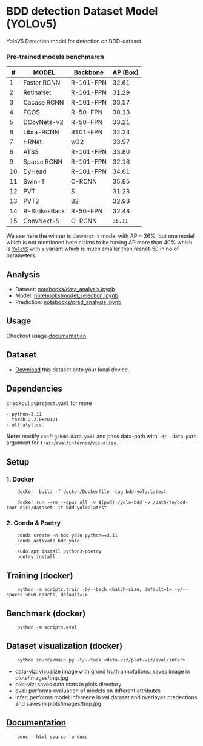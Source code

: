 # BDD detection Dataset Model (YOLOv5)
YoloV5 Detection model for detection on BDD-dataset.

### Pre-trained models benchmarch
| # |  MODEL      | Backbone  | AP (Box) |
|---|-------------|-----------|----------|
| 1 | Faster RCNN | R-101-FPN |  32.61   |
| 2 | RetinaNet   | R-101-FPN |  31.29   |
| 3 | Cacase RCNN | R-101-FPN |  33.57   |
| 4 | FCOS        | R-50-FPN  |  30.13   |
| 5 | DCovNets-v2 | R-50-FPN  |  33.21   |
| 6 | Libra-RCNN  | R101-FPN  |  32.24   |
| 7 | HRNet       | w32       |  33.97   |
| 8 | ATSS        | R-101-FPN |  33.80   |
| 9 | Sparse RCNN | R-101-FPN |  32.18   |
|10 | DyHead      | R-101-FPN |  34.61   |
|11 | Swin-T      | C-RCNN    |  35.95   |
|12 | PVT         | S         |  31.23   |
|13 | PVT2        | B2        |  32.98   |
|14 |R-StrikesBack| R-50-FPN  |  32.48   |
|15 | ConvNext-S  | C-RCNN    | `36.11`  |

We see here the winner is `ConvNext-S` model with AP = 36%, but one model which is not mentioned here claims to be having AP more than 40% which is [`YoloV5`]("https://github.com/williamhyin/yolov5s_bdd100k") with `s` variant which is much smaller than resnet-50 in no of parameters.

## Analysis
- Dataset: [notebooks/data_analysis.ipynb](notebooks/data_analysis.ipynb)
- Model: [notebooks/model_selection.ipynb](notebooks/model_selection.ipynb)
- Prediction: [notebooks/pred_analysis.ipynb](notebooks/pred_analysis.ipynb)

## Usage
Checkout usage [documentation](https://danishansari.github.io/bdd_det_yolo/source/main.html).

## Dataset
- [Download](https://drive.google.com/file/d/1NgWX5YfEKbloAKX9l8kUVJFpWFlUO8UT/view) this dataset onto your local device.

## Dependencies
checkout `pyproject.yaml` for more

    - python-3.11
    - torch-2.2.0+cu121
    - ultralytics

__Note:__ modify `config/bdd-data.yaml` and pass data-path with `-d/--data-path` argument for `train`/`eval`/`infernce`/`visualize`.

## Setup
### 1. Docker
```
    docker  build -f docker/Dockerfile -tag bdd-yolo:latest

    docker run --rm --gpus all -v $(pwd):/yolo-bdd -v /path/to/bdd-root-dir:/dataset -it bdd-yolo:latest
```
### 2. Conda & Poetry
```
    conda create -n bdd-yolo python==3.11
    conda activate bdd-yolo

    sudo apt install python3-poetry
    poetry install
```

## Training (docker)
```
    python -m scripts.train -b/--bach <batch-size, default=1> -e/--epochs <num-epochs, default=1>
```

## Benchmark (docker)
```
    python -m scripts.eval
```

## Dataset visualization (docker)
```
    python source/main.py -t/--task <data-viz/plot-viz/eval/infer>
```
- data-viz: visualize image with grond truth annotations; saves image in plots/images/tmp.jpg
- plot-viz: saves data stats in plots directory
- eval: performs evaluation of models on different attributes
- infer: performs model infernece in val dataset and overlayes predections and saves in plots/images/tmp.jpg

## [Documentation](https://danishansari.github.io/bdd_det_yolo/source/index.html)
```
    pdoc --html source -o docs
```

